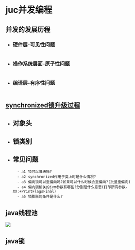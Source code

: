 # juc并发编程
## 并发的发展历程
- ### 硬件层-可见性问题
    ```java

    ```
- ### 操作系统层面-原子性问题
    ```java

    ```
- ### 编译层-有序性问题
    ```java

    ```
  
## [synchronized锁升级过程](https://wiki.openjdk.org/display/HotSpot/Synchronization)
- ## 对象头
- ## 锁类别
- ## 常见问题
    ```text
      - a1 锁可以降级吗?
      - a2 synchronized作用于类上时是什么情况?
      - a3 偏向锁可以重偏向吗?如果可以什么时候会重偏向?(批量重偏向)
      - a4 偏向锁相关的jvm参数有哪些?分别是什么意思(打印所有参数-XX:+PrintFlagsFinal)
      - a5 锁膨胀的条件是什么?
    ```


## java线程池
![](imgs/thread_poll_source.png)

## java锁

